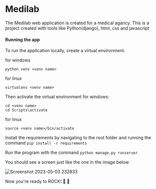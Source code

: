 # Medilab
The Medilab web application is created for a medical agancy. This is a project created with tools like Python(django), html, css and javascript 

#### Running the app
To run the application locally, create a virtual environment.

for windows
```
python venv <venv name>
```
for linux
```
virtualenv <venv name>
```
Then activate the virtual environment
for windows:
```
cd <venv name>
cd Scripts\activate
```

for linux
```
source <venv name>/bin/activate
```
Install the requirements by navigating to the root folder and running the command `pip install -r requirements`

Run the program with the command `python manage.py runserver`

You should see a screen just like the one in the image below.

![Screenshot 2023-05-03 232833](https://user-images.githubusercontent.com/71768696/236067945-ce114adb-ae68-403f-8792-f76e0de84001.png)

Now you're ready to ROCK! :metal: :guitar:
